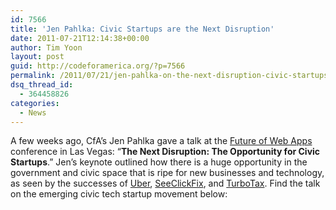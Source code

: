 ```yaml
---
id: 7566
title: 'Jen Pahlka: Civic Startups are the Next Disruption'
date: 2011-07-21T12:14:38+00:00
author: Tim Yoon
layout: post
guid: http://codeforamerica.org/?p=7566
permalink: /2011/07/21/jen-pahlka-on-the-next-disruption-civic-startups/
dsq_thread_id:
  - 364458826
categories:
  - News
---
```

A few weeks ago, CfA&#8217;s Jen Pahlka gave a talk at the [Future of Web Apps](http://futureofwebapps.com/) conference in Las Vegas: &#8220;**The Next Disruption: The Opportunity for Civic Startups**.&#8221; Jen&#8217;s keynote outlined how there is a huge opportunity in the government and civic space that is ripe for new businesses and technology, as seen by the successes of [Uber](http://uber.com), [SeeClickFix](http://seeclickfix.com), and [TurboTax](http://turbotax.com). Find the talk on the emerging civic tech startup movement below: